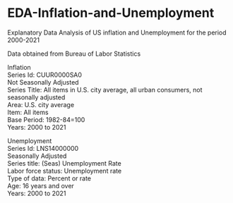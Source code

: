 # EDA-Inflation-and-Unemployment  
Explanatory Data Analysis of US inflation and Unemployment for the period 2000-2021  
  
Data obtained from Bureau of Labor Statistics  
  
Inflation  
Series Id:	CUUR0000SA0			  	
Not Seasonally Adjusted					
Series Title:	All items in U.S. city average, all urban consumers, not seasonally adjusted  				
Area:	U.S. city average				  
Item:	All items				  
Base Period:	1982-84=100  				
Years:	2000 to 2021			  

Unemployment  
Series Id:	LNS14000000  				
Seasonally Adjusted			  		
Series title:	(Seas) Unemployment Rate  				
Labor force status:	Unemployment rate		  		
Type of data:	Percent or rate				  
Age:	16 years and over				  
Years:	2000 to 2021			  
